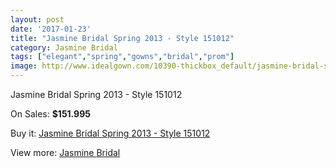 ```yaml
---
layout: post
date: '2017-01-23'
title: "Jasmine Bridal Spring 2013 - Style 151012"
category: Jasmine Bridal
tags: ["elegant","spring","gowns","bridal","prom"]
image: http://www.idealgown.com/10390-thickbox_default/jasmine-bridal-spring-2013-style-151012.jpg
---
```

Jasmine Bridal Spring 2013 - Style 151012

On Sales: **$151.995**
<a href="https://www.idealgown.com/en/jasmine-bridal/4270-jasmine-bridal-spring-2013-style-151012.html"><amp-img layout="responsive" width="600" height="600" src="//www.idealgown.com/10390-thickbox_default/jasmine-bridal-spring-2013-style-151012.jpg" alt="Jasmine Bridal Spring 2013 - Style 151012 0" /></a>
<a href="https://www.idealgown.com/en/jasmine-bridal/4270-jasmine-bridal-spring-2013-style-151012.html"><amp-img layout="responsive" width="600" height="600" src="//www.idealgown.com/10391-thickbox_default/jasmine-bridal-spring-2013-style-151012.jpg" alt="Jasmine Bridal Spring 2013 - Style 151012 1" /></a>

Buy it: [Jasmine Bridal Spring 2013 - Style 151012](https://www.idealgown.com/en/jasmine-bridal/4270-jasmine-bridal-spring-2013-style-151012.html "Jasmine Bridal Spring 2013 - Style 151012")

View more: [Jasmine Bridal](https://www.idealgown.com/en/50-jasmine-bridal "Jasmine Bridal")